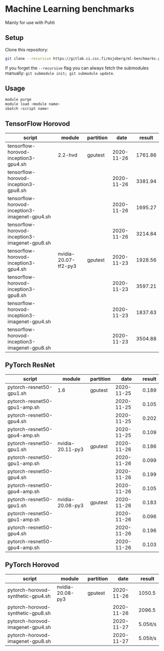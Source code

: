 # Machine Learning benchmarks

Mainly for use with Puhti

## Setup

Clone this repository:

```bash
git clone --recursive https://gitlab.ci.csc.fi/msjoberg/ml-benchmarks.git
```

If you forget the `--recursive` flag you can always fetch the submodules manually: `git submodule init; git submodule update`.

## Usage

```bash
module purge
module load <module name>
sbatch <script name>
```

## TensorFlow Horovod

| script                                         | module               | partition | date       | result    |
| ---------------------------------------------- | -------------------- | --------- | ---------- | --------- |
| tensorflow-horovod-inception3-gpu4.sh          | 2.2-hvd              | gputest   | 2020-11-26 | 1761.86   |
| tensorflow-horovod-inception3-gpu8.sh          |                      |           | 2020-11-26 | 3381.94   |
| tensorflow-horovod-inception3-imagenet-gpu4.sh |                      |           | 2020-11-26 | 1695.27   |
| tensorflow-horovod-inception3-imagenet-gpu8.sh |                      |           | 2020-11-26 | 3214.84   |
| tensorflow-horovod-inception3-gpu4.sh          | nvidia-20.07-tf2-py3 | gputest   | 2020-11-23 | 1928.56   |
| tensorflow-horovod-inception3-gpu8.sh          |                      |           | 2020-11-23 | 3597.21   |
| tensorflow-horovod-inception3-imagenet-gpu4.sh |                      |           | 2020-11-23 | 1837.63   |
| tensorflow-horovod-inception3-imagenet-gpu8.sh |                      |           | 2020-11-23 | 3504.88   |
  

## PyTorch ResNet

| script                                         | module               | partition | date       | result   |
| ---------------------------------------------- | -------------------- | --------- | ---------- | -------- |
| pytorch-resnet50-gpu1.sh                       | 1.6                  | gputest   | 2020-11-25 | 0.189    |
| pytorch-resnet50-gpu1-amp.sh                   |                      |           | 2020-11-25 | 0.105    |
| pytorch-resnet50-gpu4.sh                       |                      |           | 2020-11-25 | 0.202    |
| pytorch-resnet50-gpu4-amp.sh                   |                      |           | 2020-11-25 | 0.109    |
| pytorch-resnet50-gpu1.sh                       | nvidia-20.11-py3     | gputest   | 2020-11-26 | 0.186    |
| pytorch-resnet50-gpu1-amp.sh                   |                      |           | 2020-11-26 | 0.099    |
| pytorch-resnet50-gpu4.sh                       |                      |           | 2020-11-26 | 0.199    |
| pytorch-resnet50-gpu4-amp.sh                   |                      |           | 2020-11-26 | 0.105    |
| pytorch-resnet50-gpu1.sh                       | nvidia-20.08-py3     | gputest   | 2020-11-26 | 0.183    |
| pytorch-resnet50-gpu1-amp.sh                   |                      |           | 2020-11-26 | 0.096    |
| pytorch-resnet50-gpu4.sh                       |                      |           | 2020-11-26 | 0.196    |
| pytorch-resnet50-gpu4-amp.sh                   |                      |           | 2020-11-26 | 0.103    |


## PyTorch Horovod

| script                                         | module               | partition | date       | result   |
| ---------------------------------------------- | -------------------- | --------- | ---------- | -------- |
| pytorch-horovod-synthetic-gpu4.sh              | nvidia-20.08-py3     | gputest   | 2020-11-26 | 1050.5   |
| pytorch-horovod-synthetic-gpu8.sh              |                      |           | 2020-11-26 | 2096.5   |
| pytorch-horovod-imagenet-gpu4.sh               |                      |           | 2020-11-27 | 5.05it/s |
| pytorch-horovod-imagenet-gpu8.sh               |                      |           | 2020-11-27 | 5.05it/s |
